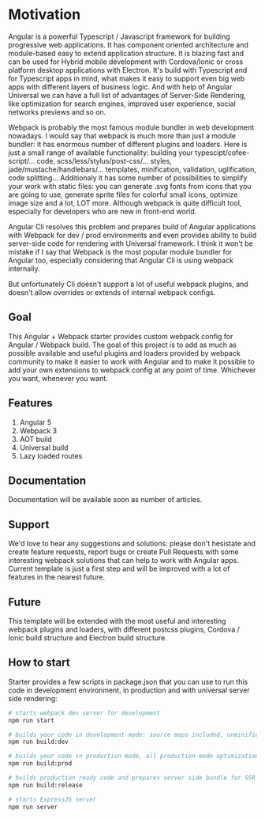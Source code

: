 # Motivation

Angular is a powerful Typescript / Javascript framework for building progressive web applications. It has component oriented architecture and module-based easy to extend application structure. It is blazing fast and can be used for Hybrid mobile development with Cordova/Ionic or cross platform desktop applications with Electron. It's build with Typescript and for Typescript apps in mind, what makes it easy to support even big web apps with different layers of business logic. And with help of Angular Universal we can have a full list of advantages of Server-Side Rendering, like optimization for search engines, improved user experience, social networks previews and so on.

Webpack is probably the most famous module bundler in web development nowadays. I would say that webpack is much more than just a module bundler: it has enormous number of different plugins and loaders. Here is just a small range of available functionality: building your typescipt/cofee-script/... code, scss/less/stylus/post-css/... styles, jade/mustache/handlebars/... templates, minification, validation, uglification, code splitting... Additionaly it has some number of possibilities to simplify your work with static files: you can generate .svg fonts from icons that you are going to use, generate sprite files for colorful small icons, optimize image size and a lot, LOT more. Although webpack is quite difficult tool, especially for developers who are new in front-end world.

Angular Cli resolves this problem and prepares build of Angular applications with Webpack for dev / prod environments and even provides ability to build server-side code for rendering with Universal framework. I think it won't be mistake if I say that Webpack is the most popular module bundler for Angular too, especially considering that Angular Cli is using webpack internally. 

But unfortunately Cli doesn't support a lot of useful webpack plugins, and doesn't allow overrides or extends of internal webpack configs.  

## Goal

This Angular + Webpack starter provides custom webpack config for Angular / Webpack build. The goal of this project is to add as much as possible available and useful plugins and loaders provided by webpack community to make it easier to work with Angular and to make it possible to add your own extensions to webpack config at any point of time. Whichever you want, whenever you want.

## Features

1. Angular 5
2. Webpack 3
3. AOT build
4. Universal build
5. Lazy loaded routes

## Documentation

Documentation will be available soon as number of articles.

## Support

We'd love to hear any suggestions and solutions: please don't hesistate and create feature requests, report bugs or create Pull Requests with some interesting webpack solutions that can help to work with Angular apps. Current template is just a first step and will be improved with a lot of features in the nearest future.

## Future

This template will be extended with the most useful and interesting webpack plugins and loaders, with different postcss plugins, Cordova / Ionic build structure and Electron build structure. 

## How to start

Starter provides a few scripts in package.json that you can use to run this code in development environment, in production and with universal server side rendering:

```bash
# starts webpack dev server for development
npm run start

# builds your code in development mode: source maps included, unminified code
npm run build:dev

# builds your code in production mode, all production mode optimizations are included: AOT build, minification, uglification, compression, code splitting, images optimization 
npm run build:prod

# builds production ready code and prepares server side bundle for SSR with Angular Universal for ExpressJS server
npm run build:release

# starts ExpressJS server
npm run server
```